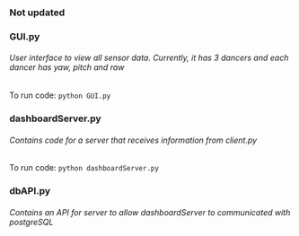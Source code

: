 ### Not updated

### GUI.py 
###### *User interface to view all sensor data. Currently, it has 3 dancers and each dancer has yaw, pitch and raw*

To run code:
`python GUI.py`


### dashboardServer.py
###### *Contains code for a server that receives information from client.py*
To run code:
`python dashboardServer.py` <add IP>

### dbAPI.py
###### *Contains an API for server to allow dashboardServer to communicated with postgreSQL*
